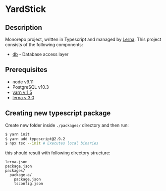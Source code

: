 # YardStick

## Description

Monorepo project, written in Typescript and managed by [Lerna](https://github.com/lerna/lerna). This project consists of the following components:

* [db](packages/db) - Database access layer


## Prerequisites

* node v9.11
* PostgreSQL v10.3
* [yarn v 1.5](https://yarnpkg.com/lang/en/)
* [lerna v 3.0](https://github.com/lerna/lerna)


## Creating new typescript package

Create new folder inside `./packages/` directory and then run:

```bash
$ yarn init
$ yarn add typescript@2.9.2
$ npx tsc --init # Executes local binaries
```

this should result with following directory structure:

```
lerna.json
package.json
packages/
  package-a/
    package.json
    tsconfig.json
```
